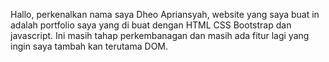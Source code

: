 Hallo, perkenalkan nama saya Dheo Apriansyah, website yang saya buat in adalah portfolio saya
yang di buat dengan HTML CSS Bootstrap dan javascript. Ini masih tahap perkembanagan dan masih ada fitur lagi yang ingin saya tambah kan terutama DOM.
